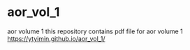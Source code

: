 # aor_vol_1
aor volume 1
this repository contains pdf file for aor volume 1
https://ytyimin.github.io/aor_vol_1/
